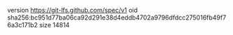 version https://git-lfs.github.com/spec/v1
oid sha256:bc951d77ba06ca92d291e38d4eddb4702a9796dfdcc275016fb49f76a3c171b2
size 14814
